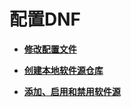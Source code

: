 # 配置DNF<a name="ZH-CN_TOPIC_0182317329"></a>

-   **[修改配置文件](修改配置文件.md)**  

-   **[创建本地软件源仓库](创建本地软件源仓库.md)**  

-   **[添加、启用和禁用软件源](添加-启用和禁用软件源.md)**  


